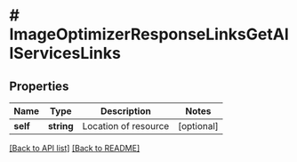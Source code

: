 # # ImageOptimizerResponseLinksGetAllServicesLinks

## Properties

Name | Type | Description | Notes
------------ | ------------- | ------------- | -------------
**self** | **string** | Location of resource | [optional] 


[[Back to API list]](../../README.md#endpoints) [[Back to README]](../../README.md)

